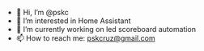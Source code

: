 - 👋 Hi, I’m @pskc
- 👀 I’m interested in Home Assistant
- 🌱 I’m currently working on led scoreboard automation
- 📫 How to reach me: pskcruz@gmail.com

<!---
pskc/pskc is a ✨ special ✨ repository because its `README.md` (this file) appears on your GitHub profile.
You can click the Preview link to take a look at your changes.
--->
